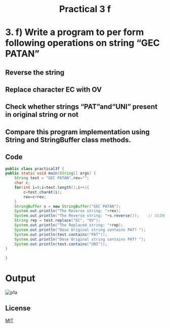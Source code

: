 <h1 align="center" style="margin-top: 0px;">
Practical 3 f 
</h1>

#	3. 	f) Write a program to per form following operations on string “GEC PATAN”                                  

## Reverse the string                                                                                                         

## Replace character EC with   OV 
##                                                                                                Check whether strings “PAT”and“UNI” present in original string or not 
## Compare this program implementation using String and StringBuffer class  methods.

## Code 

```java
public class practical3f {
public static void main(String[] args) {
    String test = "GEC PATAN",rev="";
    char c;
    for(int i=0;i<test.length();i++){
        c=test.charAt(i);
        rev=c+rev;
    }    
    StringBuffer s = new StringBuffer("GEC PATAN");
    System.out.println("The Reverse string: "+rev);
    System.out.println("The Reverse string: "+s.reverse());    // USING STRINGBUFFER CLASS!!
    String rep = test.replace("EC", "OV");
    System.out.println("The Replaced string: "+rep);
    System.out.println("Dose Original string contains PAT? ");
    System.out.println(test.contains("PAT"));
    System.out.println("Dose Original string contains PAT? ");
    System.out.println(test.contains("UNI"));
}
    
}
```
# Output 


![p1a](https://hiren14.github.io/java_lab_050/output/practical3/output3f.png)


## License
[MIT](https://hiren14.github.io/java_lab_050/LICENSE)